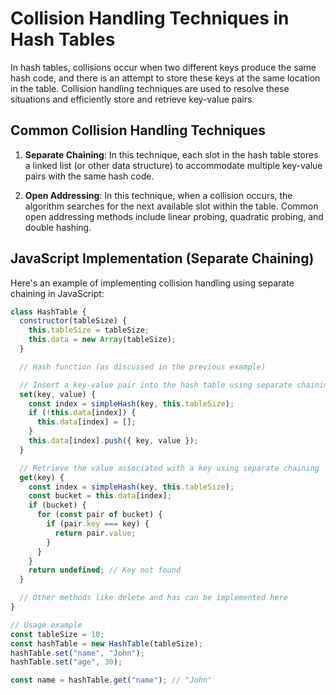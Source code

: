 # Collision Handling Techniques in Hash Tables

In hash tables, collisions occur when two different keys produce the same hash code, and there is an attempt to store these keys at the same location in the table. Collision handling techniques are used to resolve these situations and efficiently store and retrieve key-value pairs.

## Common Collision Handling Techniques

1. **Separate Chaining**: In this technique, each slot in the hash table stores a linked list (or other data structure) to accommodate multiple key-value pairs with the same hash code.

2. **Open Addressing**: In this technique, when a collision occurs, the algorithm searches for the next available slot within the table. Common open addressing methods include linear probing, quadratic probing, and double hashing.

## JavaScript Implementation (Separate Chaining)

Here's an example of implementing collision handling using separate chaining in JavaScript:

```javascript
class HashTable {
  constructor(tableSize) {
    this.tableSize = tableSize;
    this.data = new Array(tableSize);
  }

  // Hash function (as discussed in the previous example)

  // Insert a key-value pair into the hash table using separate chaining
  set(key, value) {
    const index = simpleHash(key, this.tableSize);
    if (!this.data[index]) {
      this.data[index] = [];
    }
    this.data[index].push({ key, value });
  }

  // Retrieve the value associated with a key using separate chaining
  get(key) {
    const index = simpleHash(key, this.tableSize);
    const bucket = this.data[index];
    if (bucket) {
      for (const pair of bucket) {
        if (pair.key === key) {
          return pair.value;
        }
      }
    }
    return undefined; // Key not found
  }

  // Other methods like delete and has can be implemented here
}

// Usage example
const tableSize = 10;
const hashTable = new HashTable(tableSize);
hashTable.set("name", "John");
hashTable.set("age", 30);

const name = hashTable.get("name"); // "John"
```